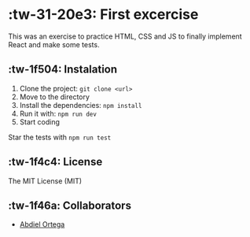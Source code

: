 # :tw-31-20e3: First excercise
This was an exercise to practice HTML, CSS and JS to finally implement React and make some tests.

## :tw-1f504: Instalation
1. Clone the project: `git clone <url>`
2. Move to the directory
3. Install the dependencies: `npm install`
4. Run it with: `npm run dev`
5. Start coding

Star the tests with `npm run test`

## :tw-1f4c4: License
The MIT License (MIT)

## :tw-1f46a: Collaborators
- [Abdiel Ortega](https://github.com/abdieljortega "Abdiel Ortega")